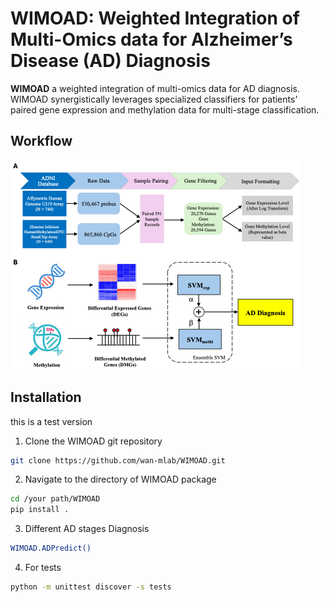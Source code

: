 # WIMOAD: Weighted Integration of Multi-Omics data for Alzheimer’s Disease (AD) Diagnosis
**WIMOAD** a weighted integration of multi-omics data for AD diagnosis. WIMOAD synergistically leverages specialized classifiers for patients' paired gene expression and methylation data for multi-stage classification.

## Workflow
![Workflow of WIMOAD](workflow.png)

## Installation
this is a test version
1. Clone the WIMOAD git repository
```bash
git clone https://github.com/wan-mlab/WIMOAD.git
```
2. Navigate to the directory of WIMOAD package
```bash
cd /your path/WIMOAD
pip install .
```
3. Different AD stages Diagnosis
```bash
WIMOAD.ADPredict()
```
4. For tests
```bash
python -m unittest discover -s tests
```
